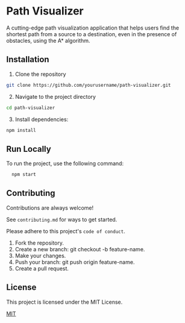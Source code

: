 
# Path Visualizer

A cutting-edge path visualization application that helps users find the shortest path from a source to a destination, even in the presence of obstacles, using the A* algorithm.


## Installation

1. Clone the repository

```bash
git clone https://github.com/yourusername/path-visualizer.git

```
2. Navigate to the project directory
```bash
cd path-visualizer


```
3. Install dependencies:

```bash
npm install


```    
## Run Locally

To run the project, use the following command:

```bash
  npm start

```



## Contributing

Contributions are always welcome!

See `contributing.md` for ways to get started.

Please adhere to this project's `code of conduct`.

1. Fork the repository.
2. Create a new branch: git checkout -b feature-name.
3. Make your changes.
4. Push your branch: git push origin feature-name.
5. Create a pull request.


## License

This project is licensed under the MIT License.

[MIT](https://choosealicense.com/licenses/mit/)
